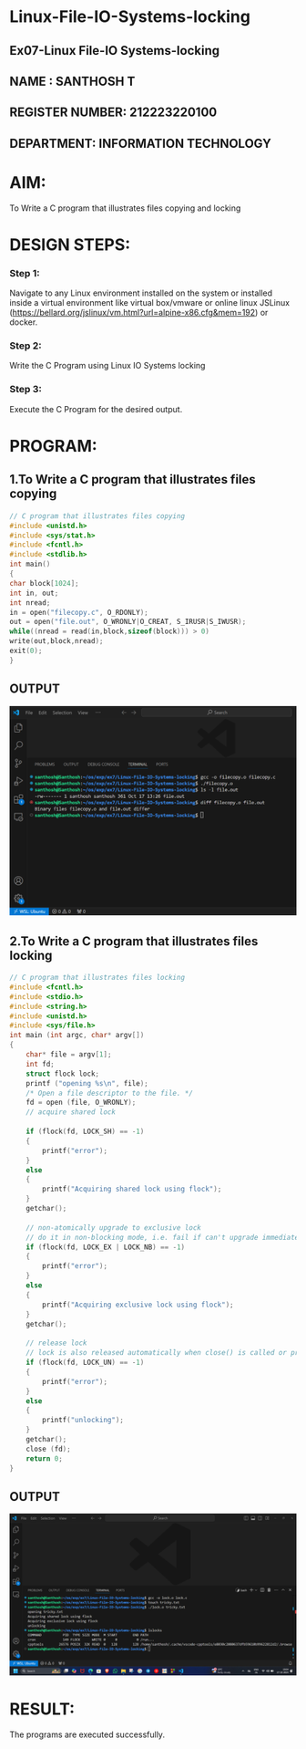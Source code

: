 # Linux-File-IO-Systems-locking
## Ex07-Linux File-IO Systems-locking
## NAME : SANTHOSH T
## REGISTER NUMBER: 212223220100
## DEPARTMENT: INFORMATION TECHNOLOGY
# AIM:
To Write a C program that illustrates files copying and locking

# DESIGN STEPS:

### Step 1:

Navigate to any Linux environment installed on the system or installed inside a virtual environment like virtual box/vmware or online linux JSLinux (https://bellard.org/jslinux/vm.html?url=alpine-x86.cfg&mem=192) or docker.

### Step 2:

Write the C Program using Linux IO Systems locking

### Step 3:

Execute the C Program for the desired output. 

# PROGRAM:

## 1.To Write a C program that illustrates files copying 
```C
// C program that illustrates files copying 
#include <unistd.h>
#include <sys/stat.h>
#include <fcntl.h>
#include <stdlib.h>
int main()
{
char block[1024];
int in, out;
int nread;
in = open("filecopy.c", O_RDONLY);
out = open("file.out", O_WRONLY|O_CREAT, S_IRUSR|S_IWUSR);
while((nread = read(in,block,sizeof(block))) > 0)
write(out,block,nread);
exit(0);
}


```
## OUTPUT

![alt text](<Screenshot 2024-10-17 185819.png>)






## 2.To Write a C program that illustrates files locking

```C
// C program that illustrates files locking 
#include <fcntl.h>
#include <stdio.h>
#include <string.h>
#include <unistd.h>
#include <sys/file.h>
int main (int argc, char* argv[])
{ 
    char* file = argv[1];
    int fd;
    struct flock lock;
    printf ("opening %s\n", file);
    /* Open a file descriptor to the file. */
    fd = open (file, O_WRONLY);
    // acquire shared lock

    if (flock(fd, LOCK_SH) == -1) 
    {
        printf("error");
    }
    else
    {
        printf("Acquiring shared lock using flock");
    }
    getchar();

    // non-atomically upgrade to exclusive lock
    // do it in non-blocking mode, i.e. fail if can't upgrade immediately
    if (flock(fd, LOCK_EX | LOCK_NB) == -1) 
    {
        printf("error");
    }
    else
    {
        printf("Acquiring exclusive lock using flock");
    }
    getchar();

    // release lock
    // lock is also released automatically when close() is called or process exits
    if (flock(fd, LOCK_UN) == -1) 
    {
        printf("error");
    }
    else
    {
        printf("unlocking");
    }
    getchar();
    close (fd);
    return 0;
}

```


## OUTPUT
![alt text](<Screenshot 2024-10-17 190451.png>) 




# RESULT:
The programs are executed successfully.
